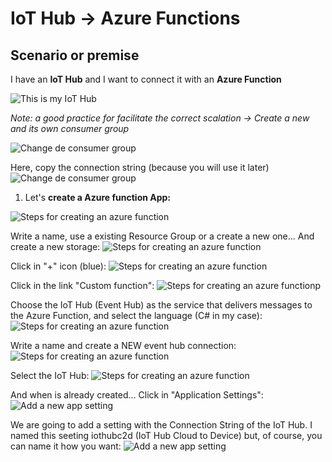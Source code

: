 # IoT Hub -> Azure Functions

## Scenario or premise
I have an **IoT Hub** and I want to connect it with an **Azure Function**

![This is my IoT Hub](images/01_iothub.png)

*Note: a good practice for facilitate the correct scalation -> Create a new  and its own consumer group*

![Change de consumer group](images/01_consumergroup.png)


Here, copy the connection string (because you will use it later)
![Change de consumer group](images/02_connectionstring.png)


1. Let's **create a Azure function App:**

![Steps for creating an azure function](images/02_createAzureFunction.png)


Write a name, use a existing Resource Group or a create a new one… And create a new storage:
![Steps for creating an azure function](images/02_createAzureFunction2.png)


Click in "+" icon (blue):
![Steps for creating an azure function](images/02_createAzureFunction3.png)


Click in the link "Custom function":
![Steps for creating an azure functionp](images/02_createAzureFunction4.png)


Choose the IoT Hub  (Event Hub) as the service that delivers messages to the Azure Function, and select the language (C# in my case):
![Steps for creating an azure function](images/02_createAzureFunction5.png)


Write a name and create a NEW event hub connection:
![Steps for creating an azure function](images/02_createAzureFunction6.png)


Select the IoT Hub:
![Steps for creating an azure function](images/02_createAzureFunction7.png)




And when is already created… Click in "Application Settings":
![Add a new app setting](images/03_appsettings.png)


We are going to add a setting with the Connection String of the IoT Hub.
I named this seeting iothubc2d (IoT Hub Cloud to Device) but, of course, you can name it how you want:
![Add a new app setting](images/03_appsettings1.png)

